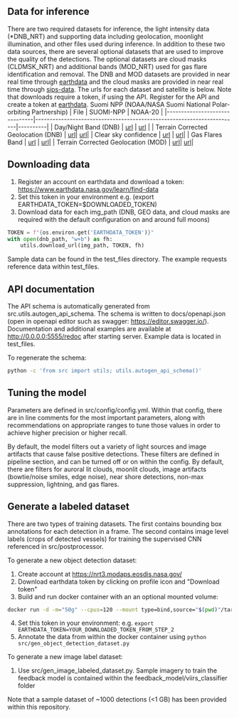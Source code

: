 ## Data for inference

There are two required datasets for inference, the light intensity data (\*DNB_NRT) and supporting data including geolocation, moonlight illumination, and other files used during inference. In addition to these two data sources, there are several optional datasets that are used to improve the quality of the detections. The optional datasets are cloud masks (CLDMSK_NRT) and additional bands (MOD_NRT) used for gas flare identification and removal. The DNB and MOD datasets are provided in near real time through [earthdata](https://www.earthdata.nasa.gov/learn/find-data/near-real-time/viirs) and the cloud masks are provided in near real time through [sips-data](https://sips-data.ssec.wisc.edu/nrt/). The urls for each dataset and satellite is below. Note that downloads require a token, if using the API. Register for the API and create a token at [earthdata](https://urs.earthdata.nasa.gov/).
Suomi NPP (NOAA/NASA Suomi National Polar-orbiting Partnership)
| File | SUOMI-NPP | NOAA-20 |
|-------------------------------|-----------------------------------------------------------------------|----------|
| Day/Night Band (DNB) | [url](https://nrt3.modaps.eosdis.nasa.gov/archive/allData/5200/VNP02DNB_NRT) | [url](https://nrt3.modaps.eosdis.nasa.gov/archive/allData/5200/VJ102DNB_NRT) |
| Terrain Corrected Geolocation (DNB) | [url](https://nrt3.modaps.eosdis.nasa.gov/archive/allData/5200/VNP03DNB_NRT)| [url](https://nrt3.modaps.eosdis.nasa.gov/archive/allData/5200/VJ103DNB_NRT)|
| Clear sky confidence | [url](https://sips-data.ssec.wisc.edu/nrt/CLDMSK_L2_VIIRS_SNPP_NRT) | [url](https://sips-data.ssec.wisc.edu/nrt/CLDMSK_L2_VIIRS_NOAA20_NRT)|
| Gas Flares Band | [url](https://nrt3.modaps.eosdis.nasa.gov/archive/allData/5200/VNP02MOD_NRT/) | [url](https://nrt3.modaps.eosdis.nasa.gov/archive/allData/5200/VJ102MOD_NRT/)|
| Terrain Corrected Geolocation (MOD) | [url](https://nrt3.modaps.eosdis.nasa.gov/archive/allData/5200/VNP03MOD_NRT/)| [url](https://nrt3.modaps.eosdis.nasa.gov/archive/allData/5200/VJ103DNB_NRT/)|

## Downloading data

1. Register an account on earthdata and download a token: https://www.earthdata.nasa.gov/learn/find-data
2. Set this token in your environment e.g. (export EARTHDATA_TOKEN=$DOWNLOADED_TOKEN)
3. Download data for each img_path (DNB, GEO data, and cloud masks are required with the default configuration on and around full moons)

```python
TOKEN = f"{os.environ.get('EARTHDATA_TOKEN')}"
with open(dnb_path, "w+b") as fh:
    utils.download_url(img_path, TOKEN, fh)
```

Sample data can be found in the test_files directory. The example requests reference data within test_files.

## API documentation

The API schema is automatically generated from src.utils.autogen_api_schema. The schema is written to docs/openapi.json (open in openapi editor such as swagger: https://editor.swagger.io/). Documentation and additional examples are available at http://0.0.0.0:5555/redoc after starting server. Example data is located in test_files.

To regenerate the schema:

```bash
python -c 'from src import utils; utils.autogen_api_schema()'
```

## Tuning the model

Parameters are defined in src/config/config.yml. Within that config, there are in line comments for the most important parameters, along with recommendations on appropriate ranges to tune those values in order to achieve higher precision or higher recall.

By default, the model filters out a variety of light sources and image artifacts that cause false positive detections. These filters are defined in pipeline section, and can be turned off or on within the config. By default, there are filters for auroral lit clouds, moonlit clouds, image artifacts (bowtie/noise smiles, edge noise), near shore detections, non-max suppression, lightning, and gas flares.

## Generate a labeled dataset

There are two types of training datasets. The first contains bounding box annotations for each detection in a frame. The second contains image level labels (crops of detected vessels) for training the supervised CNN referenced in src/postprocessor.

To generate a new object detection dataset:

1. Create account at https://nrt3.modaps.eosdis.nasa.gov/
2. Download earthdata token by clicking on profile icon and "Download token"
3. Build and run docker container with an an optional mounted volume:

```bash
docker run -d -m="50g" --cpus=120 --mount type=bind,source="$(pwd)"/target,target=/src/raw_data ghcr.io/allenai/vessel-detection-viirs:latest
```

4. Set this token in your environment: e.g. `export EARTHDATA_TOKEN=YOUR_DOWNLOADED_TOKEN_FROM_STEP_2`
5. Annotate the data from within the docker container using `python src/gen_object_detection_dataset.py`

To generate a new image label dataset:

1. Use src/gen_image_labeled_dataset.py. Sample imagery to train the feedback model is contained within the feedback_model/viirs_classifier folder

Note that a sample dataset of ~1000 detections (<1 GB) has been provided within this repository.
